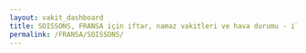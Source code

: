 ```yaml
---
layout: vakit_dashboard
title: SOISSONS, FRANSA için iftar, namaz vakitleri ve hava durumu - ilçe/eyalet seç
permalink: /FRANSA/SOISSONS/
---
```


<script type="text/javascript">
  var GLOBAL_COUNTRY = 'FRANSA';
  var GLOBAL_CITY = 'SOISSONS';
  var GLOBAL_STATE = '';
  var lat = 72;
  var lon = 21;
</script>
